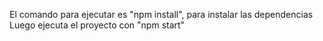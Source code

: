 El comando para ejecutar es "npm install", para instalar las dependencias
Luego ejecuta el proyecto con "npm start"